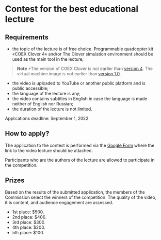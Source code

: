 # Contest for the best educational lecture
## Requirements
* the topic of the lecture is of free choice. Programmable quadcopter kit «COEX Clover 4» and/or The Clover simulation environment should be used as the main tool in the lecture; 
> **Note** *The version of COEX Clover is not earlier than [version 4](https://clover.coex.tech/en/assemble_4.html). The virtual machine image is not earlier than [version 1.0](https://github.com/CopterExpress/clover_vm/releases/tag/v1.0). 
* the video is uploaded to YouTube or another public platform and is public accessible;
* the language of the lecture is any;
* the video contains subtitles in English in case  the language is made neither of English nor Russian;
* the duration of the lecture is not limited.

Applications deadline: September 1, 2022

## How to apply?
The application to the contest is performed via the [Google Form](https://docs.google.com/forms/d/e/1FAIpQLScE2kN5dO2OYNSM8hOYzOa5Qvh2uDdd9Fjx8OnL1W93bfEBgw/viewform) where the link to the video lecture should be attached.

Participants who are the authors of the lecture are allowed to participate in the competition.

## Prizes
Based on the results of the submitted application, the members of the Commission select the winners of the competition. The quality of the video, it is content, and audience engagement are assessed. 

- 1st place: $500.
- 2nd place: $400.
- 3rd place: $300.
- 4th place: $200. 
- 5th place: $100. 
